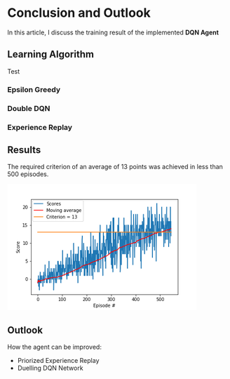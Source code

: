 # Conclusion and Outlook
In this article, I discuss the training result of the implemented **DQN Agent**

## Learning Algorithm

Test

### Epsilon Greedy

### Double DQN

### Experience Replay

## Results
The required criterion of an average of 13 points was achieved in less than 500 episodes.

![Plot- Rewards](./result.png)

## Outlook
How the agent can be improved:
* Priorized Experience Replay
* Duelling DQN Network